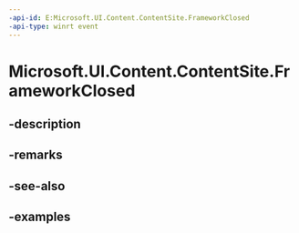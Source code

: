 ```yaml
---
-api-id: E:Microsoft.UI.Content.ContentSite.FrameworkClosed
-api-type: winrt event
---
```


# Microsoft.UI.Content.ContentSite.FrameworkClosed

<!--
public event Microsoft.UI.ClosableNotifierHandler FrameworkClosed;
-->


## -description

## -remarks

## -see-also

## -examples



